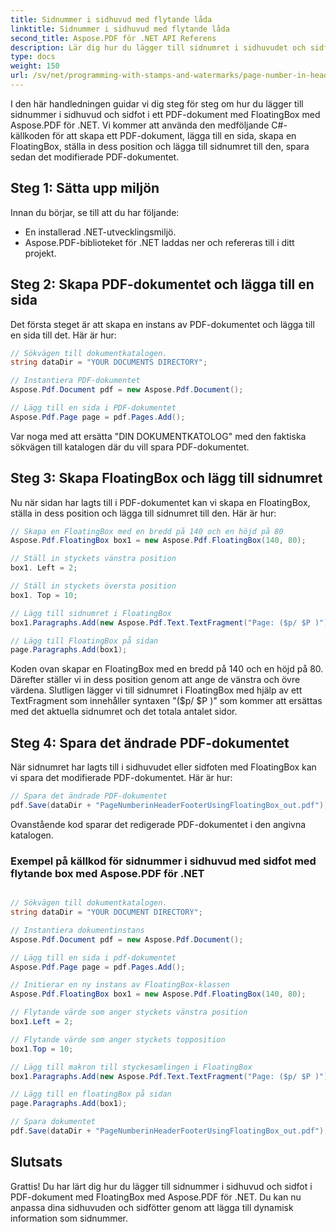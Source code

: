 ```yaml
---
title: Sidnummer i sidhuvud med flytande låda
linktitle: Sidnummer i sidhuvud med flytande låda
second_title: Aspose.PDF för .NET API Referens
description: Lär dig hur du lägger till sidnumret i sidhuvudet och sidfoten i ett PDF-dokument med Aspose.PDF för .NET.
type: docs
weight: 150
url: /sv/net/programming-with-stamps-and-watermarks/page-number-in-header-footer-using-floating-box/
---
```

I den här handledningen guidar vi dig steg för steg om hur du lägger till sidnummer i sidhuvud och sidfot i ett PDF-dokument med FloatingBox med Aspose.PDF för .NET. Vi kommer att använda den medföljande C#-källkoden för att skapa ett PDF-dokument, lägga till en sida, skapa en FloatingBox, ställa in dess position och lägga till sidnumret till den, spara sedan det modifierade PDF-dokumentet.

## Steg 1: Sätta upp miljön

Innan du börjar, se till att du har följande:

- En installerad .NET-utvecklingsmiljö.
- Aspose.PDF-biblioteket för .NET laddas ner och refereras till i ditt projekt.

## Steg 2: Skapa PDF-dokumentet och lägga till en sida

Det första steget är att skapa en instans av PDF-dokumentet och lägga till en sida till det. Här är hur:

```csharp
// Sökvägen till dokumentkatalogen.
string dataDir = "YOUR DOCUMENTS DIRECTORY";

// Instantiera PDF-dokumentet
Aspose.Pdf.Document pdf = new Aspose.Pdf.Document();

// Lägg till en sida i PDF-dokumentet
Aspose.Pdf.Page page = pdf.Pages.Add();
```

Var noga med att ersätta "DIN DOKUMENTKATOLOG" med den faktiska sökvägen till katalogen där du vill spara PDF-dokumentet.

## Steg 3: Skapa FloatingBox och lägg till sidnumret

Nu när sidan har lagts till i PDF-dokumentet kan vi skapa en FloatingBox, ställa in dess position och lägga till sidnumret till den. Här är hur:

```csharp
// Skapa en FloatingBox med en bredd på 140 och en höjd på 80
Aspose.Pdf.FloatingBox box1 = new Aspose.Pdf.FloatingBox(140, 80);

// Ställ in styckets vänstra position
box1. Left = 2;

// Ställ in styckets översta position
box1. Top = 10;

// Lägg till sidnumret i FloatingBox
box1.Paragraphs.Add(new Aspose.Pdf.Text.TextFragment("Page: ($p/ $P )"));

// Lägg till FloatingBox på sidan
page.Paragraphs.Add(box1);
```

Koden ovan skapar en FloatingBox med en bredd på 140 och en höjd på 80. Därefter ställer vi in dess position genom att ange de vänstra och övre värdena. Slutligen lägger vi till sidnumret i FloatingBox med hjälp av ett TextFragment som innehåller syntaxen "($p/ $P )" som kommer att ersättas med det aktuella sidnumret och det totala antalet sidor.

## Steg 4: Spara det ändrade PDF-dokumentet

När sidnumret har lagts till i sidhuvudet eller sidfoten med FloatingBox kan vi spara det modifierade PDF-dokumentet. Här är hur:

```csharp
// Spara det ändrade PDF-dokumentet
pdf.Save(dataDir + "PageNumberinHeaderFooterUsingFloatingBox_out.pdf");
```

Ovanstående kod sparar det redigerade PDF-dokumentet i den angivna katalogen.

### Exempel på källkod för sidnummer i sidhuvud med sidfot med flytande box med Aspose.PDF för .NET 
```csharp

// Sökvägen till dokumentkatalogen.
string dataDir = "YOUR DOCUMENT DIRECTORY";

// Instantiera dokumentinstans
Aspose.Pdf.Document pdf = new Aspose.Pdf.Document();

// Lägg till en sida i pdf-dokumentet
Aspose.Pdf.Page page = pdf.Pages.Add();

// Initierar en ny instans av FloatingBox-klassen
Aspose.Pdf.FloatingBox box1 = new Aspose.Pdf.FloatingBox(140, 80);

// Flytande värde som anger styckets vänstra position
box1.Left = 2;

// Flytande värde som anger styckets topposition
box1.Top = 10;

// Lägg till makron till styckesamlingen i FloatingBox
box1.Paragraphs.Add(new Aspose.Pdf.Text.TextFragment("Page: ($p/ $P )"));

// Lägg till en floatingBox på sidan
page.Paragraphs.Add(box1);

// Spara dokumentet
pdf.Save(dataDir + "PageNumberinHeaderFooterUsingFloatingBox_out.pdf");

```

## Slutsats

Grattis! Du har lärt dig hur du lägger till sidnummer i sidhuvud och sidfot i PDF-dokument med FloatingBox med Aspose.PDF för .NET. Du kan nu anpassa dina sidhuvuden och sidfötter genom att lägga till dynamisk information som sidnummer.
